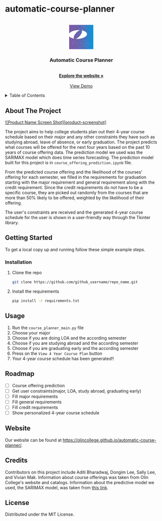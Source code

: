 # automatic-course-planner

<!-- PROJECT LOGO -->
<br />
<div align="center">
  <a href="https://github.com/olincollege/automatic-course-planner">
    <img src="olincollege_logo.jpeg" alt="Logo" width="80" height="80">
  </a>

<h3 align="center">Automatic Course Planner</h3>

  <p align="center">
    <br />
    <a href="https://olincollege.github.io/automatic-course-planner"><strong>Explore the website »</strong></a>
    <br />
    <br />
    <a href="https://olincollege.github.io/automatic-course-planner">View Demo</a>
</div>

<!-- TABLE OF CONTENTS -->
<details>
  <summary>Table of Contents</summary>
  <ol>
    <li>
      <a href="#about-the-project">About The Project</a>
    </li>
    <li>
      <a href="#getting-started">Getting Started</a>
      <ul>
        <li><a href="#installation">Installation</a></li>
      </ul>
    </li>
    <li><a href="#usage">Usage</a></li>
    <li><a href="#roadmap">Roadmap</a></li>
    <li><a href="#license">License</a></li>
  </ol>
</details>


<!-- ABOUT THE PROJECT -->
## About The Project

[![Product Name Screen Shot][product-screenshot]](https://example.com)

The project aims to help college students plan out their 4-year course schedule based on their major and any other constraints they have such as studying abroad, leave of absence, or early graduation. The project predicts what courses will be offered for the next four years based on the past 10 years of course offering data. The prediction model we used was the SARIMAX model which does time series forecasting. The prediction model built for this project is in `course_offering_prediction.ipynb` file.    

From the predicted course offering and the likelihood of the courses' offering for each semester, we filled in the requirements for graduation starting with the major requirement and general requirement along with the credit requirement. Since the credit requirements do not have to be a specific course, they are picked out randomly from the courses that are more than 50% likely to be offered, weighted by the likelihood of their offering. 

The user's constraints are received and the generated 4-year course schedule for the user is shown in a user-friendly way through the Tkinter library.  



<!-- GETTING STARTED -->
## Getting Started
To get a local copy up and running follow these simple example steps.

### Installation

1. Clone the repo
   ```sh
   git clone https://github.com/github_username/repo_name.git
   ```
2. Install the requirements
   ```sh
   pip install -r requirements.txt
   ```


<!-- USAGE EXAMPLES -->
## Usage

1. Run the `course_planner_main.py` file
2. Choose your major
3. Choose if you are doing LOA and the according semester 
4. Choose if you are studying abroad and the according semester
5. Choose if you are graduating early and the according semester
6. Press on the `View 4 Year Course Plan` button
7. Your 4-year course schedule has been generated!!


<!-- ROADMAP -->
## Roadmap

- [ ] Course offering prediction
- [ ] Get user constraints(major, LOA, study abroad, graduating early)
- [ ] Fill major requirements
- [ ] Fill general requirements
- [ ] Fill credit requirements
- [ ] Show personalized 4-year course schedule

<!-- WEBSITE -->
## Website
Our website can be found at <a>https://olincollege.github.io/automatic-course-planner/</a>.

<!-- CREDITS -->
## Credits
Contributors on this project include Aditi Bharadwaj, Dongim Lee, Sally Lee, and Vivian Mak. Information about course offerings was taken from Olin College's website and catalogs. Information about the predictive model we used, the SARIMAX model, was taken from <a href="[https://olincollege.github.io/automatic-course-planner](https://www.statsmodels.org/dev/generated/statsmodels.tsa.statespace.sarimax.SARIMAX.html)">this link</a>.

<!-- LICENSE -->
## License
Distributed under the MIT License.
